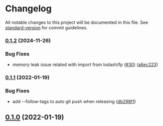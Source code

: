 # Changelog

All notable changes to this project will be documented in this file. See [standard-version](https://github.com/conventional-changelog/standard-version) for commit guidelines.

### [0.1.2](https://github.com/DimaRGB/text-mask-addon-iban/compare/v0.1.1...v0.1.2) (2024-11-26)


### Bug Fixes

* memory leak issue related with import from lodash/fp ([#30](https://github.com/DimaRGB/text-mask-addon-iban/issues/30)) ([a6ec223](https://github.com/DimaRGB/text-mask-addon-iban/commit/a6ec223872d1e3f08f75a0b728f628768282c07e))

### [0.1.1](https://github.com/DimaRGB/text-mask-addon-iban/compare/v0.1.0...v0.1.1) (2022-01-19)


### Bug Fixes

* add --follow-tags to auto git push when releasing ([db298f1](https://github.com/DimaRGB/text-mask-addon-iban/commit/db298f1eed01b1d09d978355f3adee516dcc8031))

## [0.1.0](https://github.com/DimaRGB/text-mask-addon-iban/compare/v0.1.0-beta.0...v0.1.0) (2022-01-19)
